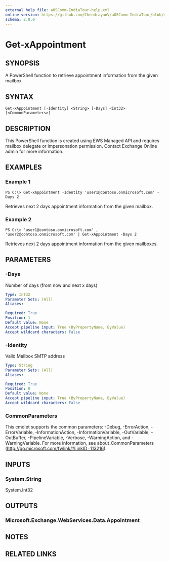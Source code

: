 ```yaml
---
external help file: aOSComm-IndiaTour-help.xml
online version: https://github.com/ChendrayanV/aOSComm-IndiaTour/blob/master/docs/Add-xSPOListItem.md
schema: 2.0.0
---
```


# Get-xAppointment

## SYNOPSIS
A PowerShell function to retrieve appointment information from the given mailbox

## SYNTAX

```
Get-xAppointment [-Identity] <String> [-Days] <Int32> [<CommonParameters>]
```

## DESCRIPTION
This PowerShell function is created using EWS Managed API and requires mailbox delegate or impersonation permission. 
Contact Exchange Online admin for more information. 

## EXAMPLES

### Example 1
```
PS C:\> Get-xAppointment -Identity 'user1@contoso.onmicrosoft.com' -Days 2
```

Retrieves next 2 days appointment information from the given mailbox.

### Example 2
```
PS C:\> 'user1@contoso.onmicrosoft.com' , 'user2@contoso.onmicrosoft.com' | Get-xAppointment -Days 2
```

Retrieves next 2 days appointment information from the given mailboxes.

## PARAMETERS

### -Days
Number of days (from now and next x days)

```yaml
Type: Int32
Parameter Sets: (All)
Aliases: 

Required: True
Position: 1
Default value: None
Accept pipeline input: True (ByPropertyName, ByValue)
Accept wildcard characters: False
```

### -Identity
Valid Mailbox SMTP address

```yaml
Type: String
Parameter Sets: (All)
Aliases: 

Required: True
Position: 0
Default value: None
Accept pipeline input: True (ByPropertyName, ByValue)
Accept wildcard characters: False
```

### CommonParameters
This cmdlet supports the common parameters: -Debug, -ErrorAction, -ErrorVariable, -InformationAction, -InformationVariable, -OutVariable, -OutBuffer, -PipelineVariable, -Verbose, -WarningAction, and -WarningVariable. For more information, see about_CommonParameters (http://go.microsoft.com/fwlink/?LinkID=113216).

## INPUTS

### System.String
System.Int32

## OUTPUTS

### Microsoft.Exchange.WebServices.Data.Appointment

## NOTES

## RELATED LINKS


